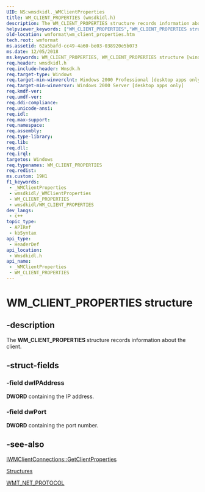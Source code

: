 ```yaml
---
UID: NS:wmsdkidl._WMClientProperties
title: WM_CLIENT_PROPERTIES (wmsdkidl.h)
description: The WM_CLIENT_PROPERTIES structure records information about the client.
helpviewer_keywords: ["WM_CLIENT_PROPERTIES","WM_CLIENT_PROPERTIES structure [windows Media Format]","wmformat.wm_client_properties","wmsdkidl/WM_CLIENT_PROPERTIES"]
old-location: wmformat\wm_client_properties.htm
tech.root: wmformat
ms.assetid: 62a5bafd-cc49-4a60-be03-038920e5b073
ms.date: 12/05/2018
ms.keywords: WM_CLIENT_PROPERTIES, WM_CLIENT_PROPERTIES structure [windows Media Format], wmformat.wm_client_properties, wmsdkidl/WM_CLIENT_PROPERTIES
req.header: wmsdkidl.h
req.include-header: Wmsdk.h
req.target-type: Windows
req.target-min-winverclnt: Windows 2000 Professional [desktop apps only],Windows Media Format 9 Series SDK, or later versions of the SDK
req.target-min-winversvr: Windows 2000 Server [desktop apps only]
req.kmdf-ver: 
req.umdf-ver: 
req.ddi-compliance: 
req.unicode-ansi: 
req.idl: 
req.max-support: 
req.namespace: 
req.assembly: 
req.type-library: 
req.lib: 
req.dll: 
req.irql: 
targetos: Windows
req.typenames: WM_CLIENT_PROPERTIES
req.redist: 
ms.custom: 19H1
f1_keywords:
 - _WMClientProperties
 - wmsdkidl/_WMClientProperties
 - WM_CLIENT_PROPERTIES
 - wmsdkidl/WM_CLIENT_PROPERTIES
dev_langs:
 - c++
topic_type:
 - APIRef
 - kbSyntax
api_type:
 - HeaderDef
api_location:
 - Wmsdkidl.h
api_name:
 - _WMClientProperties
 - WM_CLIENT_PROPERTIES
---
```


# WM_CLIENT_PROPERTIES structure


## -description

The <b>WM_CLIENT_PROPERTIES </b>structure records information about the client.

## -struct-fields

### -field dwIPAddress

<b>DWORD</b> containing the IP address.

### -field dwPort

<b>DWORD</b> containing the port number.

## -see-also

<a href="/windows/desktop/api/wmsdkidl/nf-wmsdkidl-iwmclientconnections-getclientproperties">IWMClientConnections::GetClientProperties</a>



<a href="/windows/desktop/wmformat/structures">Structures</a>



<a href="/windows/desktop/api/wmsdkidl/ne-wmsdkidl-wmt_net_protocol">WMT_NET_PROTOCOL</a>


